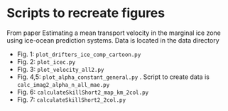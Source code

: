 # Scripts to recreate figures 

From paper Estimating a mean transport velocity in the marginal ice zone using ice-ocean prediction systems. Data is located in the data directory

- Fig. 1: `plot_drifters_ice_comp_cartoon.py`
- Fig. 2: `plot_icec.py`
- Fig. 3: `plot_velocity_all2.py`
- Fig. 4,5: `plot_alpha_constant_general.py` . Script to create data is `calc_imag2_alpha_n_all_mae.py`
- Fig. 6: `calculateSkillShort2_map_km_2col.py`
- Fig. 7: `calculateSkillShort2_2col.py`

